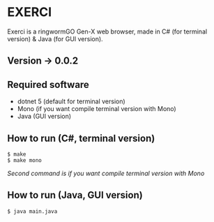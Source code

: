 
# EXERCI

Exerci is a ringwormGO Gen-X web browser, made in C# (for terminal version) & Java (for GUI version). 

## Version -> 0.0.2

## Required software
* dotnet 5 (default for terminal version)
* Mono (if you want compile terminal version with Mono)
* Java (GUI version)

## How to run (C#, terminal version)
```
$ make
$ make mono
``` 
*Second command is if you want compile terminal version with Mono*

## How to run (Java, GUI version)
```
$ java main.java
```
